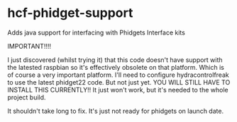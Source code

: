 # hcf-phidget-support
Adds java support for interfacing with Phidgets Interface kits

IMPORTANT!!!!

I just discovered (whilst trying it) that this code doesn't have support with the latested raspbian so it's effectively obsolete on that platform. Which is of course a very important platform. I'll need to configure hydracontrolfreak to use the latest phidget22 code. But not just yet. YOU WILL STILL HAVE TO INSTALL THIS CURRENTLY!! It just won't work, but it's needed to the whole project build.

It shouldn't take long to fix. It's just not ready for phidgets on launch date.
